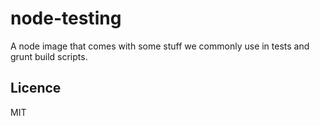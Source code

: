 # node-testing

A node image that comes with some stuff we commonly use in tests and grunt build scripts.

## Licence

MIT
